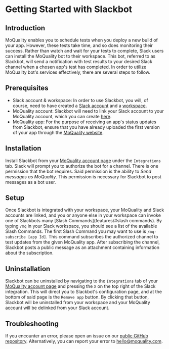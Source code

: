 # Getting Started with Slackbot

## Introduction

MoQuality enables you to schedule tests when you deploy a new build of your app. However, these tests take time, and so does monitoring their success. Rather than watch and wait for your tests to complete, Slack users can install the MoQuality bot to their workspace. This bot, referred to as Slackbot, will send a notification with test results to your desired Slack channel when a chosen app's test has completed. In order to utilize MoQuality bot's services effectively, there are several steps to follow.

## Prerequisites

* Slack account & workspace: In order to use Slackbot, you will, of course, need to have created a [Slack account](https://slack.com/get-started) and a [workspace](https://slack.com/create).
* MoQuality account: Slackbot will need to link your Slack account to your MoQuality account, which you can create [here](https://app.moquality.com/signup).
* MoQuality app: For the purpose of receiving an app's status updates from Slackbot, ensure that you have already uploaded the first version of your app through the [MoQuality website](https://app.moquality.com/).

## Installation

Install Slackbot from your [MoQuality account page](https://app.moquality.com/account) under the `Integrations` tab. Slack will prompt you to authorize the bot for a channel. There is one permission that the bot requires. Said permission is the ability to *Send messages as MoQuality*. This permission is necessary for Slackbot to post messages as a bot user.

## Setup

Once Slackbot is integrated with your workspace, your MoQuality and Slack accounts are linked, and you or anyone else in your workspace can invoke one of Slackbots many [Slash Commands](features/#slash commands). By typing `/mq` in your Slack workspace, you should see a list of the available Slash Commands. The first Slash Command you may want to use is `/mq-subscribe [app Id]`. This command subscribes the authorized channel to test updates from the given MoQuality app. After subscribing the channel, Slackbot posts a public message as an attachment containing information about the subscription.

## Uninstallation

Slackbot can be uninstalled by navigating to the `Integrations` tab of your [MoQuality account page](https://app.moquality.com/account) and pressing the `X` on the top right of the Slack integration. This will direct you to Slackbot's configuration page, and at the bottom of said page is the `Remove app` button. By clicking that button, Slackbot will be uninstalled from your workspace and your MoQuality account will be delinked from your Slack account.

## Troubleshooting

If you encounter an error, please open an issue on our [public GitHub repository](https://github.com/moquality/devcenter/issues). Alternatively, you can report your error to <hello@moquality.com>.